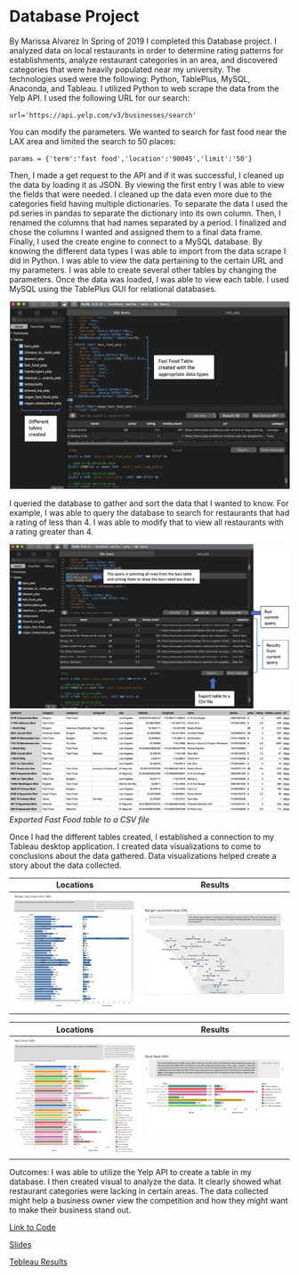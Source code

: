 # Database Project
By Marissa Alvarez
In Spring of 2019 I completed this Database project. I analyzed data on local restaurants in order to determine rating patterns for establishments, analyze restaurant categories in an area, and discovered categories that were heavily populated near my university. The technologies used were the following: Python, TablePlus, MySQL, Anaconda, and Tableau. I utilized Python to web scrape the data from the Yelp API. I used the following URL for our search:
```
url='https://api.yelp.com/v3/businesses/search'
```

You can modify the parameters. We wanted to search for fast food near the LAX area and limited the search to 50 places:

```
params = {'term':'fast food','location':'90045','limit':'50'}
```

Then, I made a get request to the API and if it was successful, I cleaned up the data by loading it as JSON. By viewing the first entry I was able to view the fields that were needed. I cleaned up the data even more due to the categories field having multiple dictionaries. To separate the data I used the pd.series in pandas to separate the dictionary into its own column. Then, I renamed the columns that had names separated by a period. I finalized and chose the columns I wanted and assigned them to a final data frame. Finally, I used the create engine to connect to a MySQL database.  By knowing the different data types I was able to import from the data scrape I did in Python. I was able to view the data pertaining to the certain URL and my parameters. I was able to create several other tables by changing the parameters. Once the data was loaded, I was able to view each table. I used MySQL using the TablePlus GUI for relational databases.

![picture](db.png)

I queried the database to gather and sort the data that I wanted to know. For example, I was able to query the database to search for restaurants that had a rating of less than 4. I was able to modify that to view all restaurants with a rating greater than 4.

![picture](tableplus.png)
![picture](FastFoodExcel.png)*Exported Fast Food table to a CSV file*

Once I had the different tables created, I established a connection to my Tableau desktop application. I created data visualizations to come to conclusions about the data gathered. Data visualizations helped create a story about the data collected.

Locations | Results
-------|---------------
![picture](BurgerLoc.png)   | ![picture](BurgerLocNearLMU.png)

Locations | Results
-------|---------------
![picture](BarsNearLMU.png)   | ![picture](BarsResults.png)

Outcomes:
I was able to utilize the Yelp API to create a table in my database. I then created visual to analyze the data.  It clearly showed what restaurant categories were lacking in certain areas. The data collected might help a business owner view the competition and how they might want to make their business stand out.


[Link to Code](https://malvarez27.github.io/yelpFinal/)

[Slides](https://malvarez27.github.io/yelpDBFinalSlides/#/)

[Tebleau Results](https://raw.githubusercontent.com/malvarez27/yelpDB/main/SQL%20Project.pptx)
